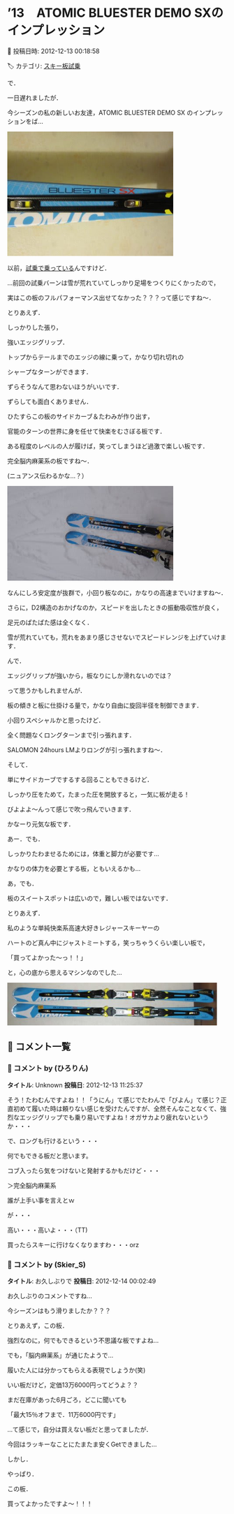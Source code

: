 # ’13　ATOMIC BLUESTER DEMO SXのインプレッション

📅 投稿日時: 2012-12-13 00:18:58

🏷️ カテゴリ: [スキー板試乗](c0bd8048615710cee890e403a36cc9a2b.md)

で．


一日遅れましたが．





今シーズンの私の新しいお友達，ATOMIC BLUESTER DEMO SX のインプレッションをば…




![0bb816f618486e8e9d53c5b841a0c321.jpg](images/0bb816f618486e8e9d53c5b841a0c321.jpg)







以前，[試乗で乗っている](eeea1d5e73c2df261178519bab7793bd8.md)んですけど．


…前回の試乗バーンは雪が荒れていてしっかり足場をつくりにくかったので，


実はこの板のフルパフォーマンス出せてなかった？？？って感じですね～．





とりあえず．


しっかりした張り，


強いエッジグリップ．


トップからテールまでのエッジの線に乗って，かなり切れ切れの


シャープなターンができます．


ずらそうなんて思わないほうがいいです．


ずらしても面白くありません．


ひたすらこの板のサイドカーブ＆たわみが作り出す，


官能のターンの世界に身を任せて快楽をむさぼる板です．





ある程度のレベルの人が履けば，笑ってしまうほど過激で楽しい板です．


完全脳内麻薬系の板ですね～．


(ニュアンス伝わるかな…？）




![72cbfcd4cb8dae47ea7b91b69bee7b28.jpg](images/72cbfcd4cb8dae47ea7b91b69bee7b28.jpg)




なんにしろ安定度が抜群で，小回り板なのに，かなりの高速までいけますね～．


さらに，D2構造のおかげなのか，スピードを出したときの振動吸収性が良く，


足元のぱたぱた感は全くなく．


雪が荒れていても，荒れをあまり感じさせないでスピードレンジを上げていけます．





んで．


エッジグリップが強いから，板なりにしか滑れないのでは？


って思うかもしれませんが．


板の傾きと板に仕掛ける量で，かなり自由に旋回半径を制御できます．


小回りスペシャルかと思ったけど．


全く問題なくロングターンまで引っ張れます．


SALOMON 24hours LMよりロングが引っ張れますね～．





そして．


単にサイドカーブでするする回ることもできるけど．


しっかり圧をためて，たまった圧を開放すると，一気に板が走る！


びよよよ～んって感じで吹っ飛んでいきます．


かなーり元気な板です．


あー．でも．


しっかりたわませるためには，体重と脚力が必要です…


かなりの体力を必要とする板，ともいえるかも…





あ，でも．


板のスイートスポットは広いので，難しい板ではないです．





とりあえず．


私のような単純快楽系高速大好きレジャースキーヤーの


ハートのど真ん中にジャストミートする，笑っちゃうくらい楽しい板で，


「買ってよかった～っ！！」


と，心の底から思えるマシンなのでした…




![0ac72a001f6663d7c1fbf2b1f8580ab8.jpg](images/0ac72a001f6663d7c1fbf2b1f8580ab8.jpg)

## 💬 コメント一覧

### 💬 コメント by (ひろりん)
**タイトル**: Unknown
**投稿日**: 2012-12-13 11:25:37

そう！たわむんですよね！！「うにん」て感じでたわんで「びよん」て感じ？正直初めて履いた時は頼りない感じを受けたんですが、全然そんなことなくて、強烈なエッジグリップでも乗り易いですよね！オガサカより疲れないというか・・・

で、ロングも行けるという・・・

何でもできる板だと思います。

コブ入ったら気をつけないと発射するかもだけど・・・

＞完全脳内麻薬系

誰が上手い事を言えとｗ



が・・・

高い・・・高いよ・・・（TT)

買ったらスキーに行けなくなりますわ・・・orz

### 💬 コメント by (Skier_S)
**タイトル**: お久しぶりで
**投稿日**: 2012-12-14 00:02:49

お久しぶりのコメントですね…

今シーズンはもう滑りましたか？？？



とりあえず，この板．

強烈なのに，何でもできるという不思議な板ですよね…



でも，「脳内麻薬系」が通じたようで…

履いた人には分かってもらえる表現でしょうか(笑)



いい板だけど，定価13万6000円ってどうよ？？

まだ在庫があった6月ごろ，どこに聞いても

「最大15％オフまで．11万6000円です」

…て感じで，自分は買えない板だと思ってましたが．

今回はラッキーなことにたまたま安くGetできました…



しかし．

やっぱり．

この板．

買ってよかったですよ～！！！

